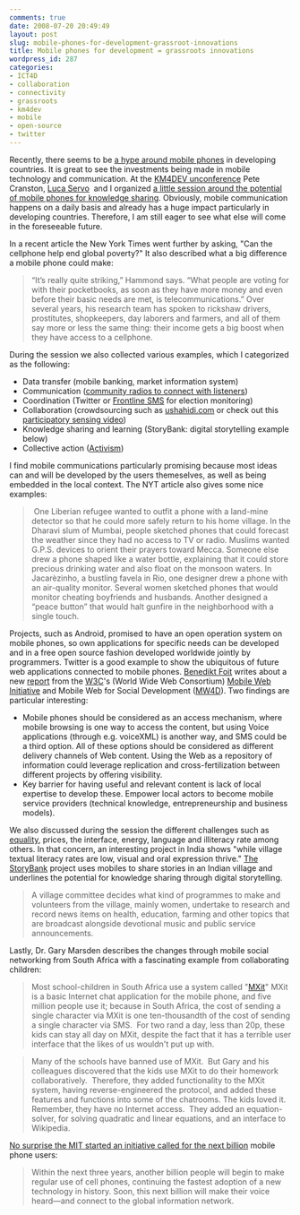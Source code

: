 ```yaml
---
comments: true
date: 2008-07-20 20:49:49
layout: post
slug: mobile-phones-for-development-grassroot-innovations
title: Mobile phones for development = grassroots innovations
wordpress_id: 287
categories:
- ICT4D
- collaboration
- connectivity
- grassroots
- km4dev
- mobile
- open-source
- twitter
---
```


Recently, there seems to be [a hype around mobile phones](http://www.comminit.com/en/node/270107/38) in developing countries. It is great to see the investments being made in mobile technology and communication. At the [KM4DEV unconference](http://wiki.km4dev.org/wiki/index.php/Open_Space_Discussion_Reports) Pete Cranston, [Luca Servo](http://talksharelearn.wordpress.com/)  and I organized [a little session around the potential of mobile phones for knowledge sharing](http://wiki.km4dev.org/wiki/index.php/Discussion_Report_29_Christian_Kreutz_%26_Pete_Cranston_-_Using_mobile_phones_for_knowledge_sharing). Obviously, mobile communication happens on a daily basis and already has a huge impact particularly in developing countries. Therefore, I am still eager to see what else will come in the foreseeable future.

In a recent article the New York Times went further by asking, "Can the cellphone help end global poverty?" It also described what a big difference a mobile phone could make:


> “It’s really quite striking,” Hammond says. “What people are voting for with their pocketbooks, as soon as they have more money and even before their basic needs are met, is telecommunications.” Over several years, his research team has spoken to rickshaw drivers, prostitutes, shopkeepers, day laborers and farmers, and all of them say more or less the same thing: their income gets a big boost when they have access to a cellphone.


During the session we also collected various examples, which I categorized as the following:




  * Data transfer (mobile banking, market information system)
  * Communication ([community radios to connect with listeners](http://comunica.org/radio2.0/archives/87))
  * Coordination (Twitter or [Frontline SMS](http://www.frontlinesms.com/) for election monitoring)
  * Collaboration (crowdsourcing such as [ushahidi.com](http://www.ushahidi.com) or check out this [participatory sensing video](http://www.youtube.com/watch?v=t-ItfpA3XiY))
  * Knowledge sharing and learning (StoryBank: digital storytelling example below)
  * Collective action ([Activism](http://mobileactive.org/))


I find mobile communications particularly promising because most ideas can and will be developed by the users themeselves, as well as being embedded in the local context. The NYT article also gives some nice examples:


>  One Liberian refugee wanted to outfit a phone with a land-mine detector so that he could more safely return to his home village. In the Dharavi slum of Mumbai, people sketched phones that could forecast the weather since they had no access to TV or radio. Muslims wanted G.P.S. devices to orient their prayers toward Mecca. Someone else drew a phone shaped like a water bottle, explaining that it could store precious drinking water and also float on the monsoon waters. In Jacarèzinho, a bustling favela in Rio, one designer drew a phone with an air-quality monitor. Several women sketched phones that would monitor cheating boyfriends and husbands. Another designed a “peace button” that would halt gunfire in the neighborhood with a single touch.


Projects, such as Android, promised to have an open operation system on mobile phones, so own applications for specific needs can be developed and in a free open source fashion developed worldwide jointly by programmers. Twitter is a good example to show the ubiquitous of future web applications connected to mobile phones. [Benedikt Foit](http://www.lewebmobile.com/2008/07/report-mobile-technologies-fostering.html) writes about a new [report](http://www.w3.org/2008/02/MS4D_WS/exec_summary.html) from the [W3C](http://www.w3.org/)'s (World Wide Web Consortium) [Mobile Web Initiative](http://www.w3.org/blog/MWI/) and Mobile Web for Social Development ([MW4D](http://www.w3.org/2008/MW4D/)). Two findings are particular interesting:




  * Mobile phones should be considered as an access mechanism, where mobile browsing is one way to access the content, but using Voice applications (through e.g. voiceXML) is another way, and SMS could be a third option. All of these options should be considered as different delivery channels of Web content. Using the Web as a repository of information could leverage replication and cross-fertilization between different projects by offering visibility.
  * Key barrier for having useful and relevant content is lack of local expertise to develop these. Empower local actors to become mobile service providers (technical knowledge, entrepreneurship and business models).


We also discussed during the session the different challenges such as [equality](http://www.smartmobs.com/2008/07/12/development-through-mobiles/), prices, the interface, energy, language and illiteracy rate among others. In that concern, an interesting project in India shows "while village textual literacy rates are low, visual and oral expression thrive." [The StoryBank](http://www.cs.swan.ac.uk/storybank/index.php) project uses mobiles to share stories in an Indian village and underlines the potential for knowledge sharing through digital storytelling.


> A village committee decides what kind of programmes to make and volunteers from the village, mainly women, undertake to research and record news items on health, education, farming and other topics that are broadcast alongside devotional music and public service announcements.


Lastly, Dr. Gary Marsden describes the changes through mobile social networking from South Africa with a fascinating example from collaborating children:


> Most school-children in South Africa use a system called "[MXit](http://www.mxit.com/)" MXit is a basic Internet chat application for the mobile phone, and five million people use it; because in South Africa, the cost of sending a single character via MXit is one ten-thousandth of the cost of sending a single character via SMS.  For two rand a day, less than 20p, these kids can stay all day on MXit, despite the fact that it has a terrible user interface that the likes of us wouldn't put up with.




> Many of the schools have banned use of MXit.  But Gary and his colleagues discovered that the kids use MXit to do their homework collaboratively.  Therefore, they added functionality to the MXit system, having reverse-engineered the protocol, and added these features and functions into some of the chatrooms. The kids loved it.  Remember, they have no Internet access.  They added an equation-solver, for solving quadratic and linear equations, and an interface to Wikipedia.


[No surprise the MIT started an initiative called for the next billion](http://nextbillion.mit.edu/) mobile phone users:


> Within the next three years, another billion people will begin to make regular use of cell phones, continuing the fastest adoption of a new technology in history. Soon, this next billion will make their voice heard—and connect to the global information network.

